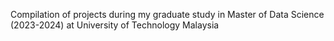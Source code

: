Compilation of projects during my graduate study in Master of Data Science (2023-2024) at University of Technology Malaysia
